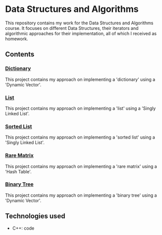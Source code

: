 # Data Structures and Algorithms

This repository contains my work for the Data Structures and Algorithms course. It focuses on different Data Structures, their iterators and 
algorithmic approaches for their implementation, all of which I received as homework.

## Contents

### [Dictionary]()

This project contains my approach on implementing a 'dictionary' using a 'Dynamic Vector'.

### [List]()

This project contains my approach on implementing a 'list' using a 'Singly Linked List'.

### [Sorted List]()

This project contains my approach on implementing a 'sorted list' using a 'Singly Linked List'.

### [Rare Matrix]()

This project contains my approach on implementing a 'rare matrix' using a 'Hash Table'.

### [Binary Tree]()

This project contains my approach on implementing a 'binary tree' using a 'Dynamic Vector'.

## Technologies used

- C++: code